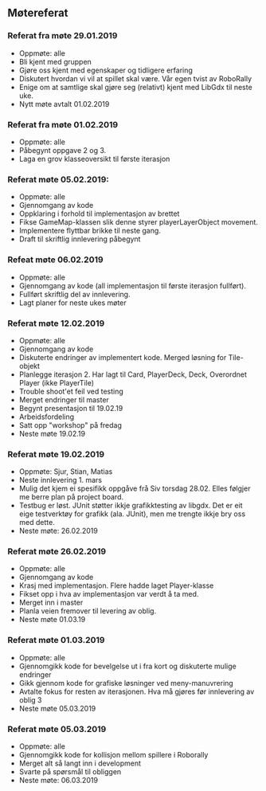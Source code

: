 ## Møtereferat

### Referat fra møte 29.01.2019
- Oppmøte: alle
- Bli kjent med gruppen
- Gjøre oss kjent med egenskaper og tidligere erfaring
- Diskutert hvordan vi vil at spillet skal være. Vår egen tvist av RoboRally
- Enige om at samtlige skal gjøre seg (relativt) kjent med LibGdx til neste uke.
- Nytt møte avtalt 01.02.2019

### Referat fra møte 01.02.2019
- Oppmøte: alle
- Påbegynt oppgave 2 og 3.
- Laga en grov klasseoversikt til første iterasjon

### Referat møte 05.02.2019:
- Oppmøte: alle
- Gjennomgang av kode
- Oppklaring i forhold til implementasjon av brettet
- Fikse GameMap-klassen slik denne styrer playerLayerObject movement.
- Implementere flyttbar brikke til neste gang.
- Draft til skriftlig innlevering påbegynt

### Refeat møte 06.02.2019
- Oppmøte: alle
- Gjennomgang av kode (all implementasjon til første iterasjon fullført).
- Fullført skriftlig del av innlevering.
- Lagt planer for neste ukes møter  

###  Referat møte 12.02.2019
 - Oppmøte: alle
 - Gjennomgang av kode
 - Diskuterte endringer av implementert kode. Merged løsning for Tile-objekt
 - Planlegge iterasjon 2. Har lagt til Card, PlayerDeck, Deck, Overordnet Player (ikke PlayerTile)
 - Trouble shoot'et feil ved testing
 - Merget endringer til master
 - Begynt presentasjon til 19.02.19
 - Arbeidsfordeling
 - Satt opp "workshop" på fredag
 - Neste møte 19.02.19
 
### Referat møte 19.02.2019
 - Oppmøte: Sjur, Stian, Matias
 - Neste innlevering 1. mars
 - Mulig det kjem ei spesifikk oppgåve frå Siv torsdag 28.02. Elles følgjer me berre plan på project board.
 - Testbug er løst. JUnit støtter ikkje grafikktesting av libgdx. Det er eit eige testverktøy for grafikk (ala. JUnit), men me trengte      ikkje bry oss med dette.
 - Neste møte: 26.02.2019
 
 ### Referat møte 26.02.2019
  - Oppmøte: alle
  - Gjennomgang av kode
  - Krasj med implementasjon. Flere hadde laget Player-klasse
  - Fikset opp i hva av implementasjon var verdt å ta med.
  - Merget inn i master
  - Planla veien fremover til levering av oblig.
  - Neste møte 01.03.19
  
 ### Referat møte 01.03.2019
  - Oppmøte: alle
  - Gjennomgikk kode for bevelgelse ut i fra kort og diskuterte mulige endringer
  - Gikk gjennom kode for grafiske løsninger ved meny-manuvrering
  - Avtalte fokus for resten av iterasjonen. Hva må gjøres før innlevering av oblig 3
  - Neste møte 05.03.2019
   
 ### Referat møte 05.03.2019
  - Oppmøte: alle
  - Gjennomgikk kode for kollisjon mellom spillere i Roborally
  - Merget alt så langt inn i development
  - Svarte på spørsmål til obliggen
  - Neste møte: 06.03.2019

